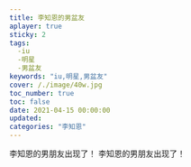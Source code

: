 ```yaml
---
title: 李知恩的男盆友
aplayer: true
sticky: 2
tags:
  -iu
  -明星
  -男盆友
keywords: "iu,明星,男盆友"  
cover: /./image/40w.jpg
toc_number: true
toc: false
date: 2021-04-15 00:00:00
updated:
categories: "李知恩"
---
```


李知恩的男朋友出现了！
李知恩的男朋友出现了！

   

   
 
